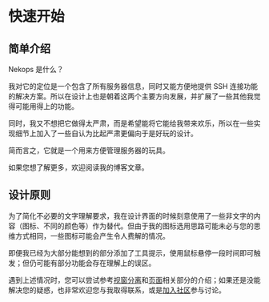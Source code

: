 # 快速开始

## 简单介绍

Nekops 是什么？

我对它的定位是一个包含了所有服务器信息，同时又能方便地提供 SSH 连接功能的解决方案。所以在设计上也是朝着这两个主要方向发展，并扩展了一些其他我觉得可能用得上的功能。

同时，我又不想把它做得太严肃，而是希望能将它能给我带来欢乐，所以在一些实现细节上加入了一些自认为比起严肃更偏向于是好玩的设计。

简而言之，它就是一个用来方便管理服务器的玩具。

如果您想了解更多，欢迎阅读我的博客文章。<!-- TODO 还没写呢，写好了在这里更新一下链接 -->

## 设计原则

为了简化不必要的文字理解要求，我在设计界面的时候刻意使用了一些非文字的内容（图标、不同的颜色等）作为替代。但由于我的图标选用思路可能未必与您的思维方式相同，一些图标可能会产生令人费解的情况。

即便我已经为大部分能想到的部分添加了工具提示，使用鼠标悬停一段时间即可触发；但仍可能有部分功能会存在理解上的误区。

遇到上述情况时，您可以尝试参考[视窗分离]和[页面]相关部分的介绍；如果还是没能解决您的疑惑，也非常欢迎您与我取得联系，或是[加入社区]参与讨论。

[视窗分离]: /window/
[页面]: /page/
[加入社区]: /quickstart/join-the-community
